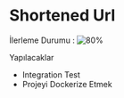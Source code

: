 # Shortened Url

İlerleme Durumu : ![80%](https://progress-bar.dev/80)

Yapılacaklar

* Integration Test
* Projeyi Dockerize Etmek 

